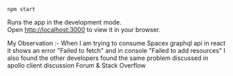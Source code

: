 `npm start`

Runs the app in the development mode.\
Open [http://localhost:3000](http://localhost:3000) to view it in your browser.



My Observation :- When I am trying to consume Spacex graphql api in react it shows an error "Failed to fetch"
and in console "Failed to add resources" I also found the other developers found the same problem discussed in apollo client discussion Forum & Stack Overflow
